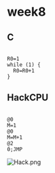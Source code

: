 # week8
## C
<pre><code>
R0=1
while (1) {
  R0=R0+1
}
</code></pre>
## HackCPU 
<pre><code>
@0
M=1
@0
M=M+1
@2
0;JMP
</code></pre>
![Hack.png](https://github.com/mark456tung/co109a/blob/master/04/picture/week8.png)